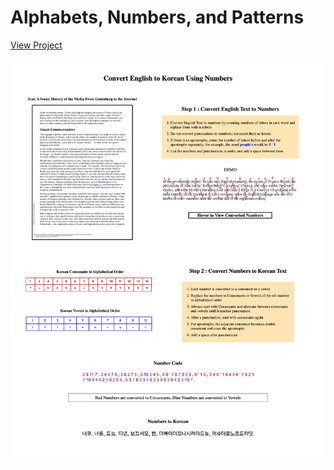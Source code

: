# Alphabets, Numbers, and Patterns

[View Project](https://soojin-lee0819.github.io/Constrained-Writing/)

![](alphabetsnumbersandpatterns.png)
